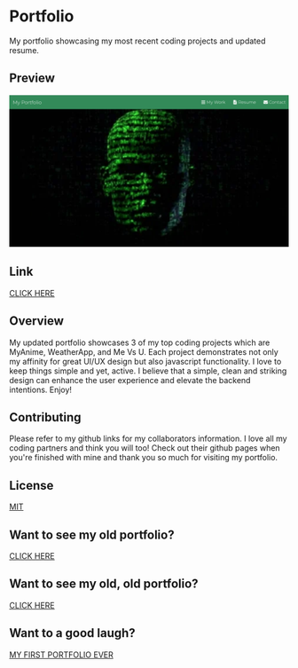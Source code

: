 # Portfolio

My portfolio showcasing my most recent coding projects and updated resume.

## Preview

![HomePage](/assets/images/homepage.png)

## Link

[CLICK HERE](https://sarahlabrotlientz.github.io/Portfolio_Update/)

## Overview

My updated portfolio showcases 3 of my top coding projects which are MyAnime, WeatherApp, and Me Vs U. Each project demonstrates not only my affinity for great UI/UX design but also javascript functionality. I love to keep things simple and yet, active. I believe that a simple, clean and striking design can enhance the user experience and elevate the backend intentions. Enjoy!

## Contributing

Please refer to my github links for my collaborators information. I love all my coding partners and think you will too! Check out their github pages when you're finished with mine and thank you so much for visiting my portfolio.

## License

[MIT](https://choosealicense.com/licenses/mit/)

## Want to see my old portfolio?

[CLICK HERE](https://sarahlabrotlientz.github.io/Updated_Portfolio/)

## Want to see my old, old portfolio?

[CLICK HERE](https://sarahlabrotlientz.github.io/Portfolio_Page/)

## Want to a good laugh?

[MY FIRST PORTFOLIO EVER](https://sarahlabrotlientz.github.io/prework-about-me/)
